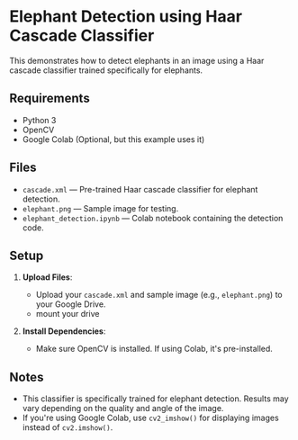 # Elephant Detection using Haar Cascade Classifier

This demonstrates how to detect elephants in an image using a Haar cascade classifier trained specifically for elephants.

## Requirements

- Python 3
- OpenCV
- Google Colab (Optional, but this example uses it)

## Files

- `cascade.xml` — Pre-trained Haar cascade classifier for elephant detection.
- `elephant.png` — Sample image for testing.
- `elephant_detection.ipynb` — Colab notebook containing the detection code.

## Setup

1. **Upload Files**:
   - Upload your `cascade.xml` and sample image (e.g., `elephant.png`) to your Google Drive.
   - mount your drive

2. **Install Dependencies**:
   - Make sure OpenCV is installed. If using Colab, it's pre-installed.

## Notes

- This classifier is specifically trained for elephant detection. Results may vary depending on the quality and angle of the image.
- If you're using Google Colab, use `cv2_imshow()` for displaying images instead of `cv2.imshow()`.



